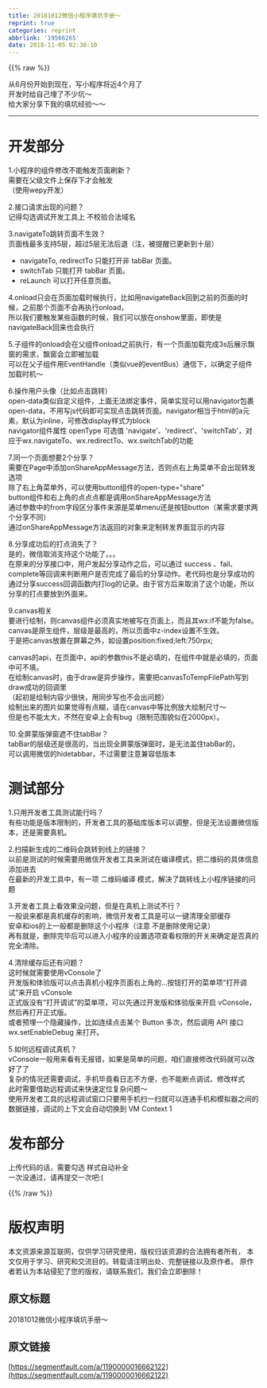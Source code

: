 ```yaml
---
title: 20181012微信小程序填坑手册～
reprint: true
categories: reprint
abbrlink: '19566265'
date: 2018-11-05 02:30:10
---
```


{{% raw %}}
<p>&#x4ECE;6&#x6708;&#x4EFD;&#x5F00;&#x59CB;&#x5230;&#x73B0;&#x5728;&#xFF0C;&#x5199;&#x5C0F;&#x7A0B;&#x5E8F;&#x5C06;&#x8FD1;4&#x4E2A;&#x6708;&#x4E86;<br>&#x5F00;&#x53D1;&#x65F6;&#x7ED9;&#x81EA;&#x5DF1;&#x57CB;&#x4E86;&#x4E0D;&#x5C11;&#x5751;&#xFF5E;<br>&#x7ED9;&#x5927;&#x5BB6;&#x5206;&#x4EAB;&#x4E0B;&#x6211;&#x7684;&#x586B;&#x5751;&#x7ECF;&#x9A8C;&#xFF5E;&#xFF5E;</p><hr><h1 id="articleHeader0">&#x5F00;&#x53D1;&#x90E8;&#x5206;</h1><p>1.&#x5C0F;&#x7A0B;&#x5E8F;&#x7684;&#x7EC4;&#x4EF6;&#x4FEE;&#x6539;&#x4E0D;&#x80FD;&#x89E6;&#x53D1;&#x9875;&#x9762;&#x5237;&#x65B0;&#xFF1F;<br>&#x9700;&#x8981;&#x5728;&#x7236;&#x7EA7;&#x6587;&#x4EF6;&#x4E0A;&#x4FDD;&#x5B58;&#x4E0B;&#x624D;&#x4F1A;&#x89E6;&#x53D1;<br>&#xFF08;&#x4F7F;&#x7528;wepy&#x5F00;&#x53D1;&#xFF09;</p><p>2.&#x63A5;&#x53E3;&#x8BF7;&#x6C42;&#x51FA;&#x73B0;&#x7684;&#x95EE;&#x9898;&#xFF1F;<br>&#x8BB0;&#x5F97;&#x52FE;&#x9009;&#x8C03;&#x8BD5;&#x5F00;&#x53D1;&#x5DE5;&#x5177;&#x4E0A; &#x4E0D;&#x6821;&#x9A8C;&#x5408;&#x6CD5;&#x57DF;&#x540D;</p><p>3.navigateTo&#x8DF3;&#x8F6C;&#x9875;&#x9762;&#x4E0D;&#x751F;&#x6548;&#xFF1F;<br>&#x9875;&#x9762;&#x6808;&#x6700;&#x591A;&#x652F;&#x6301;5&#x5C42;&#xFF0C;&#x8D85;&#x8FC7;5&#x5C42;&#x65E0;&#x6CD5;&#x540E;&#x9000;&#xFF08;&#x6CE8;&#xFF0C;&#x88AB;&#x63D0;&#x9192;&#x5DF2;&#x66F4;&#x65B0;&#x5230;&#x5341;&#x5C42;&#xFF09;</p><ul><li>navigateTo, redirectTo &#x53EA;&#x80FD;&#x6253;&#x5F00;&#x975E; tabBar &#x9875;&#x9762;&#x3002;</li><li>switchTab &#x53EA;&#x80FD;&#x6253;&#x5F00; tabBar &#x9875;&#x9762;&#x3002;</li><li>reLaunch &#x53EF;&#x4EE5;&#x6253;&#x5F00;&#x4EFB;&#x610F;&#x9875;&#x9762;&#x3002;</li></ul><p>4.onload&#x53EA;&#x4F1A;&#x5728;&#x9875;&#x9762;&#x52A0;&#x8F7D;&#x65F6;&#x5019;&#x6267;&#x884C;&#xFF0C;&#x6BD4;&#x5982;&#x7528;navigateBack&#x56DE;&#x5230;&#x4E4B;&#x524D;&#x7684;&#x9875;&#x9762;&#x7684;&#x65F6;&#x5019;&#xFF0C;&#x4E4B;&#x524D;&#x90A3;&#x4E2A;&#x9875;&#x9762;&#x4E0D;&#x4F1A;&#x518D;&#x6267;&#x884C;onload&#xFF0C;<br>&#x6240;&#x4EE5;&#x6211;&#x4EEC;&#x8981;&#x89E6;&#x53D1;&#x67D0;&#x4E9B;&#x51FD;&#x6570;&#x7684;&#x65F6;&#x5019;&#xFF0C;&#x6211;&#x4EEC;&#x53EF;&#x4EE5;&#x653E;&#x5728;onshow&#x91CC;&#x9762;&#xFF0C;&#x5373;&#x4F7F;&#x662F;navigateBack&#x56DE;&#x6765;&#x4E5F;&#x4F1A;&#x6267;&#x884C;</p><p>5.&#x5B50;&#x7EC4;&#x4EF6;&#x7684;onload&#x4F1A;&#x5728;&#x7236;&#x7EC4;&#x4EF6;onload&#x4E4B;&#x524D;&#x6267;&#x884C;&#xFF0C;&#x6709;&#x4E00;&#x4E2A;&#x9875;&#x9762;&#x52A0;&#x8F7D;&#x5B8C;&#x6210;3s&#x540E;&#x5C55;&#x793A;&#x98D8;&#x7A97;&#x7684;&#x9700;&#x6C42;&#xFF0C;&#x98D8;&#x7A97;&#x4F1A;&#x7ACB;&#x5373;&#x88AB;&#x52A0;&#x8F7D;<br>&#x53EF;&#x4EE5;&#x5728;&#x7236;&#x5B50;&#x7EC4;&#x4EF6;&#x7528;EventHandle&#xFF08;&#x7C7B;&#x4F3C;vue&#x7684;eventBus&#xFF09;&#x901A;&#x4FE1;&#x4E0B;&#xFF0C;&#x4EE5;&#x786E;&#x5B9A;&#x5B50;&#x7EC4;&#x4EF6;&#x52A0;&#x8F7D;&#x65F6;&#x673A;&#xFF5E;</p><p>6.&#x64CD;&#x4F5C;&#x7528;&#x6237;&#x5934;&#x50CF;&#xFF08;&#x6BD4;&#x5982;&#x70B9;&#x51FB;&#x8DF3;&#x8F6C;&#xFF09;<br>open-data&#x7C7B;&#x4F3C;&#x81EA;&#x5B9A;&#x4E49;&#x7EC4;&#x4EF6;&#xFF0C;&#x4E0A;&#x9762;&#x65E0;&#x6CD5;&#x7ED1;&#x5B9A;&#x4E8B;&#x4EF6;&#xFF0C;&#x7B80;&#x5355;&#x5B9E;&#x73B0;&#x53EF;&#x4EE5;&#x7528;navigator&#x5305;&#x88F9;open-data&#xFF0C;&#x4E0D;&#x7528;&#x5199;js&#x4EE3;&#x7801;&#x5373;&#x53EF;&#x5B9E;&#x73B0;&#x70B9;&#x51FB;&#x8DF3;&#x8F6C;&#x9875;&#x9762;&#x3002;navigator&#x76F8;&#x5F53;&#x4E8E;html&#x7684;a&#x5143;&#x7D20;&#xFF0C;&#x9ED8;&#x8BA4;&#x4E3A;inline&#xFF0C;&#x53EF;&#x4FEE;&#x6539;display&#x6837;&#x5F0F;&#x4E3A;block<br>navigator&#x7EC4;&#x4EF6;&#x5C5E;&#x6027; openType &#x53EF;&#x9009;&#x503C; &apos;navigate&apos;&#x3001;&apos;redirect&apos;&#x3001;&apos;switchTab&apos;&#xFF0C;&#x5BF9;&#x5E94;&#x4E8E;wx.navigateTo&#x3001;wx.redirectTo&#x3001;wx.switchTab&#x7684;&#x529F;&#x80FD;</p><p>7.&#x540C;&#x4E00;&#x4E2A;&#x9875;&#x9762;&#x60F3;&#x8981;2&#x4E2A;&#x5206;&#x4EAB;&#xFF1F;<br>&#x9700;&#x8981;&#x5728;Page&#x4E2D;&#x6DFB;&#x52A0;onShareAppMessage&#x65B9;&#x6CD5;&#xFF0C;&#x5426;&#x5219;&#x70B9;&#x53F3;&#x4E0A;&#x89D2;&#x83DC;&#x5355;&#x4E0D;&#x4F1A;&#x51FA;&#x73B0;&#x8F6C;&#x53D1;&#x9009;&#x9879;<br>&#x9664;&#x4E86;&#x53F3;&#x4E0A;&#x89D2;&#x83DC;&#x5355;&#x5916;&#xFF0C;&#x53EF;&#x4EE5;&#x4F7F;&#x7528;button&#x7EC4;&#x4EF6;&#x7684;open-type=&quot;share&quot;<br>button&#x7EC4;&#x4EF6;&#x548C;&#x53F3;&#x4E0A;&#x89D2;&#x7684;&#x70B9;&#x70B9;&#x70B9;&#x90FD;&#x662F;&#x8C03;&#x7528;onShareAppMessage&#x65B9;&#x6CD5;<br>&#x901A;&#x8FC7;&#x53C2;&#x6570;&#x4E2D;&#x7684;from&#x5B57;&#x6BB5;&#x533A;&#x5206;&#x4E8B;&#x4EF6;&#x6765;&#x6E90;&#x662F;&#x83DC;&#x5355;menu&#x8FD8;&#x662F;&#x6309;&#x94AE;button&#xFF08;&#x67D0;&#x9700;&#x6C42;&#x8981;&#x6C42;&#x4E24;&#x4E2A;&#x5206;&#x4EAB;&#x4E0D;&#x540C;&#xFF09;<br>&#x901A;&#x8FC7;onShareAppMessage&#x65B9;&#x6CD5;&#x8FD4;&#x56DE;&#x7684;&#x5BF9;&#x8C61;&#x6765;&#x5B9A;&#x5236;&#x8F6C;&#x53D1;&#x754C;&#x9762;&#x663E;&#x793A;&#x7684;&#x5185;&#x5BB9;</p><p>8.&#x5206;&#x4EAB;&#x6210;&#x529F;&#x540E;&#x7684;&#x6253;&#x70B9;&#x6D88;&#x5931;&#x4E86;&#xFF1F;<br>&#x662F;&#x7684;&#xFF0C;&#x5FAE;&#x4FE1;&#x53D6;&#x6D88;&#x652F;&#x6301;&#x8FD9;&#x4E2A;&#x529F;&#x80FD;&#x4E86;&#x3002;&#x3002;&#x3002;<br>&#x5728;&#x539F;&#x6765;&#x7684;&#x5206;&#x4EAB;&#x63A5;&#x53E3;&#x4E2D;&#xFF0C;&#x7528;&#x6237;&#x53D1;&#x8D77;&#x5206;&#x4EAB;&#x52A8;&#x4F5C;&#x4E4B;&#x540E;&#xFF0C;&#x53EF;&#x4EE5;&#x901A;&#x8FC7; success &#x3001;fail&#x3001;complete&#x7B49;&#x56DE;&#x8C03;&#x6765;&#x5224;&#x65AD;&#x7528;&#x6237;&#x662F;&#x5426;&#x5B8C;&#x6210;&#x4E86;&#x6700;&#x540E;&#x7684;&#x5206;&#x4EAB;&#x52A8;&#x4F5C;&#x3002;&#x8001;&#x4EE3;&#x7801;&#x4E5F;&#x662F;&#x5206;&#x4EAB;&#x6210;&#x529F;&#x7684;&#x901A;&#x8FC7;&#x5206;&#x4EAB;success&#x56DE;&#x8C03;&#x51FD;&#x6570;&#x5185;&#x6253;log&#x7684;&#x8BB0;&#x5F55;&#x3002;&#x7531;&#x4E8E;&#x5B98;&#x65B9;&#x540E;&#x6765;&#x53D6;&#x6D88;&#x4E86;&#x8FD9;&#x4E2A;&#x529F;&#x80FD;&#xFF0C;&#x6240;&#x4EE5;&#x5206;&#x4EAB;&#x7684;&#x6253;&#x70B9;&#x8981;&#x653E;&#x5230;&#x5916;&#x9762;&#x6765;&#x3002;</p><p>9.canvas&#x76F8;&#x5173;<br>&#x8981;&#x8FDB;&#x884C;&#x7ED8;&#x5236;&#xFF0C;&#x5219;canvas&#x7EC4;&#x4EF6;&#x5FC5;&#x987B;&#x771F;&#x5B9E;&#x5730;&#x88AB;&#x5199;&#x5728;&#x9875;&#x9762;&#x4E0A;&#xFF0C;&#x800C;&#x4E14;&#x5176;wx:if&#x4E0D;&#x80FD;&#x4E3A;false&#x3002;<br>canvas&#x662F;&#x539F;&#x751F;&#x7EC4;&#x4EF6;&#xFF0C;&#x5C42;&#x7EA7;&#x662F;&#x6700;&#x9AD8;&#x7684;&#xFF0C;&#x6240;&#x4EE5;&#x9875;&#x9762;&#x4E2D;z-index&#x8BBE;&#x7F6E;&#x4E0D;&#x751F;&#x6548;&#x3002;<br>&#x4E8E;&#x662F;&#x628A;canvas&#x653E;&#x7F6E;&#x5728;&#x5C4F;&#x5E55;&#x4E4B;&#x5916;&#xFF0C;&#x5982;&#x8BBE;&#x7F6E;position:fixed;left:750rpx;</p><p>canvas&#x7684;api&#xFF0C;&#x5728;&#x9875;&#x9762;&#x4E2D;&#xFF0C;api&#x7684;&#x53C2;&#x6570;this&#x4E0D;&#x662F;&#x5FC5;&#x586B;&#x7684;&#xFF0C;&#x5728;&#x7EC4;&#x4EF6;&#x4E2D;&#x5C31;&#x662F;&#x5FC5;&#x586B;&#x7684;&#xFF0C;&#x9875;&#x9762;&#x4E2D;&#x53EF;&#x4E0D;&#x586B;&#x3002;<br>&#x5728;&#x7ED8;&#x5236;canvas&#x65F6;&#xFF0C;&#x7531;&#x4E8E;draw&#x662F;&#x5F02;&#x6B65;&#x64CD;&#x4F5C;&#xFF0C;&#x9700;&#x8981;&#x628A;canvasToTempFilePath&#x5199;&#x5230;draw&#x6210;&#x529F;&#x7684;&#x56DE;&#x8C03;&#x91CC;<br>&#xFF08;&#x8D77;&#x521D;&#x662F;&#x7ED8;&#x5236;&#x5185;&#x5BB9;&#x5C11;&#x5F88;&#x5FEB;&#xFF0C;&#x7528;&#x540C;&#x6B65;&#x5199;&#x4E5F;&#x4E0D;&#x4F1A;&#x51FA;&#x95EE;&#x9898;&#xFF09;<br>&#x7ED8;&#x5236;&#x51FA;&#x6765;&#x7684;&#x56FE;&#x7247;&#x5982;&#x679C;&#x89C9;&#x5F97;&#x6709;&#x70B9;&#x7CCA;&#xFF0C;&#x8BF7;&#x5728;canvas&#x4E2D;&#x7B49;&#x6BD4;&#x4F8B;&#x653E;&#x5927;&#x7ED8;&#x5236;&#x5C3A;&#x5BF8;&#xFF5E;<br>&#x4F46;&#x662F;&#x4E5F;&#x4E0D;&#x80FD;&#x592A;&#x5927;&#xFF0C;&#x4E0D;&#x7136;&#x5728;&#x5B89;&#x5353;&#x4E0A;&#x4F1A;&#x6709;bug&#xFF08;&#x9650;&#x5236;&#x8303;&#x56F4;&#x8C8C;&#x4F3C;&#x5728;2000px&#xFF09;&#x3002;</p><p>10.&#x5168;&#x5C4F;&#x8499;&#x7248;&#x5F39;&#x7A97;&#x906E;&#x4E0D;&#x4F4F;tabBar&#xFF1F;<br>tabBar&#x7684;&#x5C42;&#x7EA7;&#x8FD8;&#x662F;&#x5F88;&#x9AD8;&#x7684;&#xFF0C;&#x5F53;&#x51FA;&#x73B0;&#x5168;&#x5C4F;&#x8499;&#x7248;&#x5F39;&#x7A97;&#x65F6;&#xFF0C;&#x662F;&#x65E0;&#x6CD5;&#x76D6;&#x4F4F;tabBar&#x7684;&#xFF0C;<br>&#x53EF;&#x4EE5;&#x8C03;&#x7528;&#x5FAE;&#x4FE1;&#x7684;hidetabbar&#xFF0C;&#x4E0D;&#x8FC7;&#x9700;&#x8981;&#x6CE8;&#x610F;&#x517C;&#x5BB9;&#x4F4E;&#x7248;&#x672C;</p><h1 id="articleHeader1">&#x6D4B;&#x8BD5;&#x90E8;&#x5206;</h1><p>1.&#x53EA;&#x7528;&#x5F00;&#x53D1;&#x8005;&#x5DE5;&#x5177;&#x6D4B;&#x8BD5;&#x80FD;&#x884C;&#x5417;&#xFF1F;<br>&#x6709;&#x4E9B;&#x529F;&#x80FD;&#x662F;&#x7248;&#x672C;&#x9650;&#x5236;&#x7684;&#xFF0C;&#x5F00;&#x53D1;&#x8005;&#x5DE5;&#x5177;&#x7684;&#x57FA;&#x7840;&#x5E93;&#x7248;&#x672C;&#x53EF;&#x4EE5;&#x8C03;&#x6574;&#xFF0C;&#x4F46;&#x662F;&#x65E0;&#x6CD5;&#x8BBE;&#x7F6E;&#x5FAE;&#x4FE1;&#x7248;&#x672C;&#xFF0C;&#x8FD8;&#x662F;&#x9700;&#x8981;&#x771F;&#x673A;&#x3002;</p><p>2.&#x626B;&#x63CF;&#x65B0;&#x751F;&#x6210;&#x7684;&#x4E8C;&#x7EF4;&#x7801;&#x4F1A;&#x8DF3;&#x8F6C;&#x5230;&#x7EBF;&#x4E0A;&#x7684;&#x94FE;&#x63A5;&#xFF1F;<br>&#x4EE5;&#x524D;&#x662F;&#x6D4B;&#x8BD5;&#x7684;&#x65F6;&#x5019;&#x9700;&#x8981;&#x7528;&#x5FAE;&#x4FE1;&#x5F00;&#x53D1;&#x8005;&#x5DE5;&#x5177;&#x6765;&#x6D4B;&#x8BD5;&#x5728;&#x7F16;&#x8BD1;&#x6A21;&#x5F0F;&#xFF0C;&#x628A;&#x4E8C;&#x7EF4;&#x7801;&#x7684;&#x5177;&#x4F53;&#x4FE1;&#x606F;&#x6DFB;&#x52A0;&#x8FDB;&#x53BB;<br>&#x5728;&#x6700;&#x65B0;&#x7684;&#x5F00;&#x53D1;&#x5DE5;&#x5177;&#x4E2D;&#xFF0C;&#x6709;&#x4E00;&#x9879; &#x4E8C;&#x7EF4;&#x7801;&#x7F16;&#x8BD1; &#x6A21;&#x5F0F;&#xFF0C;&#x89E3;&#x51B3;&#x4E86;&#x8DF3;&#x8F6C;&#x7EBF;&#x4E0A;&#x5C0F;&#x7A0B;&#x5E8F;&#x94FE;&#x63A5;&#x7684;&#x95EE;&#x9898;</p><p>3.&#x5F00;&#x53D1;&#x8005;&#x5DE5;&#x5177;&#x4E0A;&#x770B;&#x6548;&#x679C;&#x6CA1;&#x95EE;&#x9898;&#xFF0C;&#x4F46;&#x662F;&#x5728;&#x771F;&#x673A;&#x4E0A;&#x6D4B;&#x8BD5;&#x4E0D;&#x884C;&#xFF1F;<br>&#x4E00;&#x822C;&#x8BF4;&#x6765;&#x90FD;&#x662F;&#x771F;&#x673A;&#x7F13;&#x5B58;&#x7684;&#x5F71;&#x54CD;&#xFF0C;&#x5FAE;&#x4FE1;&#x5F00;&#x53D1;&#x8005;&#x5DE5;&#x5177;&#x662F;&#x53EF;&#x4EE5;&#x4E00;&#x952E;&#x6E05;&#x7406;&#x5168;&#x90E8;&#x7F13;&#x5B58;<br>&#x5B89;&#x5353;&#x548C;ios&#x7684;&#x4E0A;&#x4E00;&#x822C;&#x90FD;&#x662F;&#x5220;&#x9664;&#x8FD9;&#x4E2A;&#x5C0F;&#x7A0B;&#x5E8F;&#xFF08;&#x6CE8;&#x610F; &#x4E0D;&#x662F;&#x5220;&#x9664;&#x4F7F;&#x7528;&#x8BB0;&#x5F55;&#xFF09;<br>&#x518D;&#x6709;&#x5C31;&#x662F;&#xFF0C;&#x5220;&#x9664;&#x5B8C;&#x6BD5;&#x540E;&#x53EF;&#x4EE5;&#x8FDB;&#x5165;&#x5C0F;&#x7A0B;&#x5E8F;&#x7684;&#x8BBE;&#x7F6E;&#x9009;&#x9879;&#x67E5;&#x770B;&#x6743;&#x9650;&#x7684;&#x5F00;&#x5173;&#x6765;&#x786E;&#x5B9A;&#x662F;&#x5426;&#x771F;&#x7684;&#x5B8C;&#x5168;&#x6E05;&#x9664;&#x3002;</p><p>4.&#x6E05;&#x9664;&#x7F13;&#x5B58;&#x540E;&#x8FD8;&#x6709;&#x95EE;&#x9898;&#xFF1F;<br>&#x8FD9;&#x65F6;&#x5019;&#x5C31;&#x9700;&#x8981;&#x4F7F;&#x7528;vConsole&#x4E86;<br>&#x5F00;&#x53D1;&#x7248;&#x548C;&#x4F53;&#x9A8C;&#x7248;&#x53EF;&#x4EE5;&#x70B9;&#x51FB;&#x771F;&#x673A;&#x5C0F;&#x7A0B;&#x5E8F;&#x9875;&#x9762;&#x53F3;&#x4E0A;&#x89D2;&#x7684;...&#x6309;&#x94AE;&#x6253;&#x5F00;&#x7684;&#x83DC;&#x5355;&#x9879;&#x201C;&#x6253;&#x5F00;&#x8C03;&#x8BD5;&#x201D;&#x6765;&#x5F00;&#x542F; vConsole<br>&#x6B63;&#x5F0F;&#x7248;&#x6CA1;&#x6709;&#x201C;&#x6253;&#x5F00;&#x8C03;&#x8BD5;&#x201D;&#x7684;&#x83DC;&#x5355;&#x9879;&#xFF0C;&#x53EF;&#x4EE5;&#x5148;&#x901A;&#x8FC7;&#x5F00;&#x53D1;&#x7248;&#x548C;&#x4F53;&#x9A8C;&#x7248;&#x6765;&#x5F00;&#x542F; vConsole&#xFF0C;&#x7136;&#x540E;&#x518D;&#x6253;&#x5F00;&#x6B63;&#x5F0F;&#x7248;&#x3002;<br>&#x6216;&#x8005;&#x9884;&#x57CB;&#x4E00;&#x4E2A;&#x9690;&#x85CF;&#x64CD;&#x4F5C;&#xFF0C;&#x6BD4;&#x5982;&#x8FDE;&#x7EED;&#x70B9;&#x51FB;&#x67D0;&#x4E2A; Button &#x591A;&#x6B21;&#xFF0C;&#x7136;&#x540E;&#x8C03;&#x7528; API &#x63A5;&#x53E3; wx.setEnableDebug &#x6765;&#x6253;&#x5F00;&#x3002;</p><p>5.&#x5982;&#x4F55;&#x8FDC;&#x7A0B;&#x8C03;&#x8BD5;&#x771F;&#x673A;&#xFF1F;<br>vConsole&#x4E00;&#x822C;&#x7528;&#x6765;&#x770B;&#x6709;&#x65E0;&#x62A5;&#x9519;&#xFF0C;&#x5982;&#x679C;&#x662F;&#x7B80;&#x5355;&#x7684;&#x95EE;&#x9898;&#xFF0C;&#x54B1;&#x4EEC;&#x76F4;&#x63A5;&#x4FEE;&#x6539;&#x4EE3;&#x7801;&#x5C31;&#x53EF;&#x4EE5;&#x6539;&#x597D;&#x4E86;&#x4E86;<br>&#x590D;&#x6742;&#x7684;&#x60C5;&#x51B5;&#x8FD8;&#x9700;&#x8981;&#x8C03;&#x8BD5;&#xFF0C;&#x624B;&#x673A;&#x6BD5;&#x7ADF;&#x770B;&#x65E5;&#x5FD7;&#x4E0D;&#x65B9;&#x4FBF;&#xFF0C;&#x4E5F;&#x4E0D;&#x80FD;&#x65AD;&#x70B9;&#x8C03;&#x8BD5;&#x3001;&#x4FEE;&#x6539;&#x6837;&#x5F0F;<br>&#x6B64;&#x65F6;&#x9700;&#x8981;&#x501F;&#x52A9;&#x8FDC;&#x7A0B;&#x8C03;&#x8BD5;&#x6765;&#x5FEB;&#x901F;&#x5B9A;&#x4F4D;&#x590D;&#x6742;&#x95EE;&#x9898;&#xFF5E;<br>&#x4F7F;&#x7528;&#x5F00;&#x53D1;&#x8005;&#x5DE5;&#x5177;&#x7684;&#x8FDC;&#x7A0B;&#x8C03;&#x8BD5;&#x7A97;&#x53E3;&#x53EA;&#x8981;&#x7528;&#x624B;&#x673A;&#x626B;&#x4E00;&#x626B;&#x5C31;&#x53EF;&#x4EE5;&#x8FDE;&#x901A;&#x624B;&#x673A;&#x548C;&#x6A21;&#x62DF;&#x5668;&#x4E4B;&#x95F4;&#x7684;&#x6570;&#x636E;&#x94FE;&#x63A5;&#xFF0C;&#x8C03;&#x8BD5;&#x7684;&#x4E0A;&#x4E0B;&#x6587;&#x4F1A;&#x81EA;&#x52A8;&#x5207;&#x6362;&#x5230; VM Context 1</p><h1 id="articleHeader2">&#x53D1;&#x5E03;&#x90E8;&#x5206;</h1><p>&#x4E0A;&#x4F20;&#x4EE3;&#x7801;&#x7684;&#x8BDD;&#xFF0C;&#x9700;&#x8981;&#x52FE;&#x9009; &#x6837;&#x5F0F;&#x81EA;&#x52A8;&#x8865;&#x5168;<br>&#x4E00;&#x6B21;&#x6CA1;&#x901A;&#x8FC7;&#xFF0C;&#x8BF7;&#x518D;&#x63D0;&#x4EA4;&#x4E00;&#x6B21;&#x5427;:(</p>
{{% /raw %}}

# 版权声明
本文资源来源互联网，仅供学习研究使用，版权归该资源的合法拥有者所有，
本文仅用于学习、研究和交流目的。转载请注明出处、完整链接以及原作者。
原作者若认为本站侵犯了您的版权，请联系我们，我们会立即删除！

## 原文标题
20181012微信小程序填坑手册～

## 原文链接
[https://segmentfault.com/a/1190000016662122](https://segmentfault.com/a/1190000016662122)

